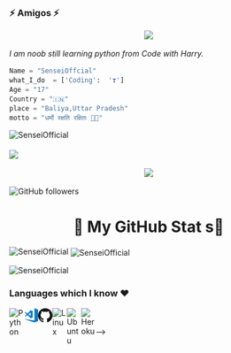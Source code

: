 ### ⚡ Amigos ⚡



<p align="center"><a href="https://t.me/sensei_nex_op"><img src="https://media.tenor.com/images/a66454cedcb87aeec2d9dce44eb70dfd/tenor.gif" width="250"></a></p> 



*I am noob still learning python from Code with Harry.*
```python
Name = "SenseiOffcial"
what_I_do  = ['Coding':  '❣️']
Age = "17"
Country = "🇮🇳"
place = "Baliya,Uttar Pradesh"
motto = "धर्मो रक्षति रक्षितः 🚩🚩"
```


<p align="left"> <img src="https://komarev.com/ghpvc/?username=SenseiOfficial&label=Profile%20Views&color=orange&style=flat-square" alt="SenseiOfficial" /> </p>


#### 
<p align="left"><a href="https://t.me/sensei_nex_op"><img src="https://media.tenor.com/images/62a98a0a6d4320273725b160b38b9da7/tenor.gif" width="100"></a></p> 
<p align="center"><a href="https://github.com/SenseiOfficial/SenseiOfficial"><img src="https://media.tenor.com/images/236c3b72a5d309b40e716635135684b0/tenor.gif" width="100"></a></p> 



![GitHub followers](https://img.shields.io/github/followers/SenseiOffical?style=social)


<h1 align="center"><b>💛 My GitHub Stat s💛</b></h1>


<p><img align="left" src="https://github-readme-stats.vercel.app/api/top-langs?username=SenseiOfficial&show_icons=true&locale=en&layout=compact" alt="SenseiOfficial" /></p>




<p>&nbsp;<img align="center" src="https://github-readme-stats.vercel.app/api?username=SenseiOfficial&show_icons=true&locale=en" alt="SenseiOfficial" /></p>




<p><img align="center" src="https://github-readme-streak-stats.herokuapp.com/?user=SenseiOfficial" alt="SenseiOfficial" /></p>



### Languages which I know ❤️
[<img align="left" alt="Python" width="26px" src="https://upload.wikimedia.org/wikipedia/commons/thumb/c/c3/Python-logo-notext.svg/600px-Python-logo-notext.svg.png" />](https://python.org/)
[<img align="left" alt="Visual Studio Code" width="26px" src="https://raw.githubusercontent.com/github/explore/80688e429a7d4ef2fca1e82350fe8e3517d3494d/topics/visual-studio-code/visual-studio-code.png" />](https://code.visualstudio.com/)
[<img align="left" alt="GitHub" width="26px" src="https://raw.githubusercontent.com/github/explore/78df643247d429f6cc873026c0622819ad797942/topics/github/github.png" />](https://git-scm.com/)
[<img align="left" alt="Linux" width="26px" src="https://www.freepnglogos.com/uploads/linux-png/difference-between-linux-and-window-operating-system-3.png" />](https://www.linux.org/)
[<img align="left" alt="Ubuntu" width="26px" src="https://assets.ubuntu.com/v1/29985a98-ubuntu-logo32.png" />](https://www.ubuntu.com)
[<img align="left" alt="Heroku" width="26px" src="https://www.nicepng.com/png/full/223-2233246_heroku-logo-salesforce-heroku.png" />](https://heroku.com/)


















<br />
<br />
-->
